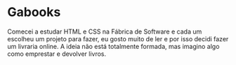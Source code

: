 # Gabooks

Comecei a estudar HTML e CSS na Fábrica de Software e cada um escolheu um projeto para fazer, eu gosto muito de ler e por isso decidi fazer um livraria online. 
A ideia não está totalmente formada, mas imagino algo como emprestar e devolver livros.
